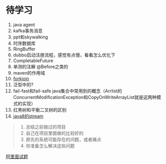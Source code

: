 # 待学习
1. java agent
2. kafka事务消息
3. ppt和skywalking
4. 时序数据库
5. RingBuffer
6. dubbo启动注册流程，感觉有点慢，看看怎么优化下
7. CompletableFuture
8. 单测的注解 @Before之类的
9. maven的作用域
10. [forkjoin](https://blog.dyngr.com/blog/2016/09/15/java-forkjoinpool-internals/)
11. 泛型中的?
12. fail-fast和fail-safe  java集合中常用到的概念（Arrlist的ConcurrentModificationException和CopyOnWriteArrayList就是这两种模式的实现）
13. 红黑树和平衡二叉树的区别
14. [java8的stream](https://www.cnblogs.com/carpenterlee/p/6637118.html)





> 1. 总结之前做过的项目 
> 2. 自己在项目里面做的比较好的
> 3. 原先的系统可能存在的问题，或者痛点
> 4. 你准备怎么解决这些问题

[阿里面试题](https://www.jianshu.com/p/c8a271448dcd)
